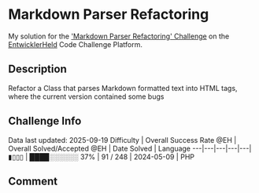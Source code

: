 # Markdown Parser Refactoring

My solution for the ['Markdown Parser Refactoring' Challenge](https://platform.entwicklerheld.de/challenge/markdown-parser-refactoring?technology=PHP) on the [EntwicklerHeld](https://platform.entwicklerheld.de/) Code Challenge Platform.

## Description
Refactor a Class that parses Markdown formatted text into HTML tags, where the current version contained some bugs

## Challenge Info
Data last updated: 2025-09-19
Difficulty | Overall Success Rate @EH | Overall Solved/Accepted @EH | Date Solved | Language
---|---|---|---|---|
▮▯▯▯ | ████░░░░░░ 37% | 91 / 248 | 2024-05-09 | PHP

## Comment
